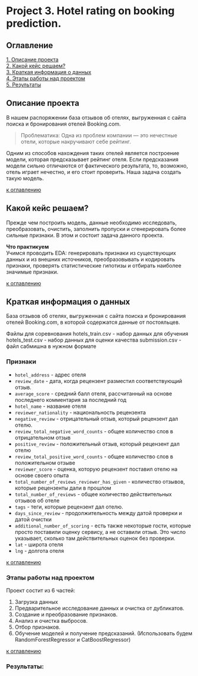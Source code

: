 # Project 3. Hotel rating on booking prediction.

## Оглавление  
[1. Описание проекта](README.md#Описание-проекта)  
[2. Какой кейс решаем?](README.md#Какой-кейс-решаем)  
[3. Краткая информация о данных](README.md#Краткая-информация-о-данных)  
[4. Этапы работы над проектом](README.md#Этапы-работы-над-проектом)  
[5. Результаты](README.md#Результаты)    

## Описание проекта    

В нашем распоряжении база отзывов об отелях, выгруженная с сайта поиска и бронирования отелей Booking.com. 

>Проблематика: Одна из проблем компании — это нечестные отели, которые накручивают себе рейтинг. 

Одним из способов нахождения таких отелей является построение модели, которая предсказывает рейтинг отеля. Если предсказания модели сильно отличаются от фактического результата, то, возможно, отель играет нечестно, и его стоит проверить.
Наша задача создать такую модель.


[к оглавлению](README.md#Оглавление)


## Какой кейс решаем?    
Прежде чем построить модель, данные необходимо исследовать, преобразовать, очистить, заполнить пропуски и сгенерировать более сильные признаки. В этом и состоит задача данного проекта.

**Что практикуем**     
Учимся проводить EDA: генерировать признаки из существующих данных и из внешних источников, преобразовывать и кодировать признаки, проверять статистические гипотизы и отбирать наиболее значимые признаки.

[к оглавлению](README.md#Оглавление)

## Краткая информация о данных

База отзывов об отелях, выгруженная с сайта поиска и бронирования отелей Booking.com, в которой содержатся данные от постояльцев.

Файлы для соревнования
hotels_train.csv - набор данных для обучения
hotels_test.csv - набор данных для оценки качества
submission.csv - файл сабмишна в нужном формате

### Признаки
<ul>
<li><code>hotel_address</code> - адрес отеля</li>
<li><code>review_date</code> - дата, когда рецензент разместил соответствующий отзыв.</li>
<li><code>average_score</code> - средний балл отеля, рассчитанный на основе последнего комментария за последний год</li>
<li><code>hotel_name</code> - название отеля</li>
<li><code>reviewer_nationality</code> - национальность рецензента</li>
<li><code>negative_review</code> - отрицательный отзыв, который рецензент дал отелю. </li>
<li><code>review_total_negative_word_counts</code> - общее количество слов в отрицательном отзыв</li>
<li><code>positive_review</code> - положительный отзыв, который рецензент дал отелю</li>
<li><code>review_total_positive_word_counts</code> - общее количество слов в положительном отзыве</li>
<li><code>reviewer_score</code> - оценка, которую рецензент поставил отелю на основе своего опыта</li>
<li><code>total_number_of_reviews_reviewer_has_given</code> - количество отзывов, которые рецензенты дали в прошлом</li>
<li><code>total_number_of_reviews</code> - общее количество действительных отзывов об отеле</li>
<li><code>tags</code> - теги, которые рецензент дал отелю.</li>
<li><code>days_since_review</code> - продолжительность между датой проверки и датой очистки</li>
<li><code>additional_number_of_scoring</code> - есть также некоторые гости, которые просто поставили оценку сервису, а не оставили отзыв. Это число указывает, сколько там действительных оценок без проверки.</li>
<li><code>lat</code> - широта отеля</li>
<li><code>lng</code> - долгота отеля</li>
</ul>


[к оглавлению](README.md#Оглавление)


### Этапы работы над проектом  

Проект состит из 6 частей:

1. Загрузка данных
2. Предварительное исследование данных и очистка от дубликатов.
3. Создание и преобразование признаков.
4. Анализ и очистка выбросов.
5. Отбор признаков.
6. Обучение моделей и получение предсказаний. (Использовать будем RandomForestRegressor и CatBoostRegressor)

[к оглавлению](README.md#Оглавление)


### Результаты:  



